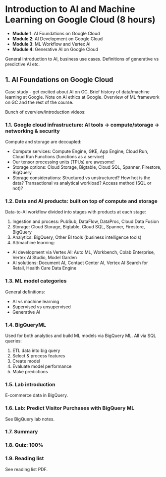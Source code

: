 # Introduction to AI and Machine Learning on Google Cloud (8 hours)

- **Module 1**: AI Foundations on Google Cloud
- **Module 2**: AI Development on Google Cloud
- **Module 3**: ML Workflow and Vertex AI
- **Module 4**: Generative AI on Google Cloud

General introduction to AI, business use cases. Definitions of generative vs predictive AI etc.

## 1. AI Foundations on Google Cloud

Case study - get excited about AI on GC. Brief history of data/machine learning at Google. Note on AI ethics at Google. Overview of ML framework on GC and the rest of the course.

Bunch of overview/introduction videos:

### 1.1. Google cloud infrastructure: AI tools → compute/storage → networking & security

Compute and storage are decoupled:

- Compute services: Compute Engine, GKE, App Engine, Cloud Run, Cloud Run Functions (functions as a service)
- Our tensor processing units (TPUs) are awesome!
- Storage options: Cloud Storage, Bigtable, Cloud SQL, Spanner, Firestore, BigQuery
- Storage considerations: Structured vs unstructured? How hot is the data? Transactional vs analytical workload? Access method (SQL or not)?

### 1.2. Data and AI products: built on top of compute and storage

Data-to-AI workflow divided into stages with products at each stage:

1. Ingestion and process: PubSub, DataFlow, DataProc, Cloud Data Fusion
2. Storage: Cloud Storage, Bigtable, Cloud SQL, Spanner, Firestore, BigQuery
3. Analytics: BigQuery, Other BI tools (business intelligence tools)
4. AI/machine learning:

- AI development via Vertex AI: Auto ML, Workbench, Colab Enterprise, Vertex AI Studio, Model Garden
- AI solutions: Document AI, Contact Center AI, Vertex AI Search for Retail, Health Care Data Engine

### 1.3. ML model categories

General definitions:

- AI vs machine learning
- Supervised vs unsupervised
- Generative AI

### 1.4. BigQueryML

Used for both analytics and build ML models via BigQuery ML. All via SQL queries:

1. ETL data into big query
2. Select & process features
3. Create model
4. Evaluate model performance
5. Make predictions

### 1.5. Lab introduction

E-commerce data in BigQuery.

### 1.6. Lab: Predict Visitor Purchases with BigQuery ML

See BigQuery lab notes.

### 1.7. Summary

### 1.8. Quiz: 100%

### 1.9. Reading list

See reading list PDF.
